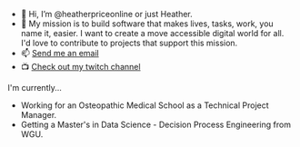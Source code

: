 - 👋 Hi, I’m @heatherpriceonline or just Heather.
- 💞️ My mission is to build software that makes lives, tasks, work, you name it, easier. I want to create a move accessible digital world for all. I'd love to contribute to projects that support this mission.
- 📫 [Send me an email](mailto:hello@heatherprice.online)
- 📺 [Check out my twitch channel](https://twitch.tv/codewithheather)

I'm currently...
- Working for an Osteopathic Medical School as a Technical Project Manager.
- Getting a Master's in Data Science - Decision Process Engineering from WGU.

<!---
heatherpriceonline/heatherpriceonline is a ✨ special ✨ repository because its `README.md` (this file) appears on your GitHub profile.
You can click the Preview link to take a look at your changes.
--->
